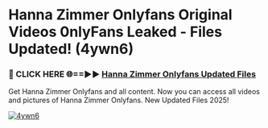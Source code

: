 # Hanna Zimmer Onlyfans Original Videos 0nlyFans Leaked - Files Updated! (4ywn6)

<h3>🔴 CLICK HERE 🌐==►► <a href="https://best4dudes.click/HH4t6V" rel="nofollow">Hanna Zimmer Onlyfans Updated Files</a></h3>

Get Hanna Zimmer Onlyfans and all content. Now you can access all videos and pictures of Hanna Zimmer Onlyfans. New Updated Files 2025!

[![4ywn6](https://github.com/user-attachments/assets/8c521d6e-e6e3-4a75-9320-d58ab9d79d5b)](https://best4dudes.click/HH4t6V)
